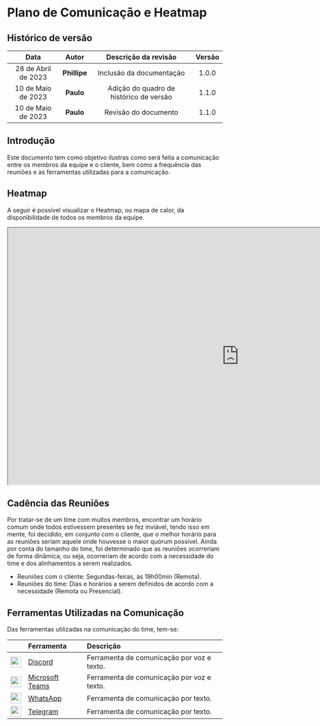 # Plano de Comunicação e Heatmap

## Histórico de versão

|       Data        |      Autor       |   Descrição da revisão   | Versão |
| :---------------: | :--------------: | :----------------------: | :----: |
| 28 de Abril de 2023 | **Phillipe** | Inclusão da documentação | 1.0.0  |
| 10 de Maio de 2023 | **Paulo** | Adição do quadro de histórico de versão | 1.1.0  |
| 10 de Maio de 2023 | **Paulo** | Revisão do documento | 1.1.0  |

## Introdução

Este documento tem como objetivo ilustras como será feita a comunicação entre os membros da equipe e o cliente, bem como a frequência das reuniões e as ferramentas utilizadas para a comunicação.

## Heatmap

A seguir é possível visualizar o Heatmap, ou mapa de calor, da disponibilidade de todos os membros da equipe.

<iframe width="1080" height="600" src="https://docs.google.com/spreadsheets/d/e/2PACX-1vSJ4TE5jOxurwW2HuXcL8sE2Zx1OrRVjqKYkqpBKkzZIrSX5T6NfRXWw0EnfSMrmQ/pubhtml?widget=true&amp;headers=false"></iframe>

## Cadência das Reuniões

Por tratar-se de um time com muitos membros, encontrar um horário comum onde todos estivessem presentes se fez inviável, tendo isso em mente, foi decidido, em conjunto com o cliente, que o melhor horário para as reuniões seriam aquele onde houvesse o maior quórum possível. Ainda por conta do tamanho do time, foi determinado que as reuniões ocorreriam de forma dinâmica, ou seja, ocorreriam de acordo com a necessidade do time e dos alinhamentos a serem realizados.

- Reuniões com o cliente: Segundas-feiras, às 19h00min (Remota).
- Reuniões do time: Dias e horários a serem definidos de acordo com a necessidade (Remota ou Presencial).

## Ferramentas Utilizadas na Comunicação

Das ferramentas utilizadas na comunicação do time, tem-se:

|                                                                                                                                                         | Ferramenta                                                                             | Descrição                                  |
| :-----------------------------------------------------------------------------------------------------------------------------------------------------: | :------------------------------------------------------------------------------------- | :----------------------------------------- |
| <img src="https://assets-global.website-files.com/6257adef93867e50d84d30e2/636e0a6a49cf127bf92de1e2_icon_clyde_blurple_RGB.png" width=25px height=25px> | [Discord](https://discord.com/)                                                        | Ferramenta de comunicação por voz e texto. |
| <img src="https://upload.wikimedia.org/wikipedia/commons/c/c9/Microsoft_Office_Teams_%282018%E2%80%93present%29.svg" width=25px height=25px>            | [Microsoft Teams](https://www.microsoft.com/pt-br/microsoft-teams/group-chat-software) | Ferramenta de comunicação por voz e texto. |
| <img src="https://upload.wikimedia.org/wikipedia/commons/6/6b/WhatsApp.svg" width=25px height=25px>                                                     | [WhatsApp](https://www.whatsapp.com/)                                                  | Ferramenta de comunicação por texto.       |
| <img src="https://upload.wikimedia.org/wikipedia/commons/8/82/Telegram_logo.svg" width=25px height=25px>                                                | [Telegram](https://telegram.org/)                                                      | Ferramenta de comunicação por texto.       |
